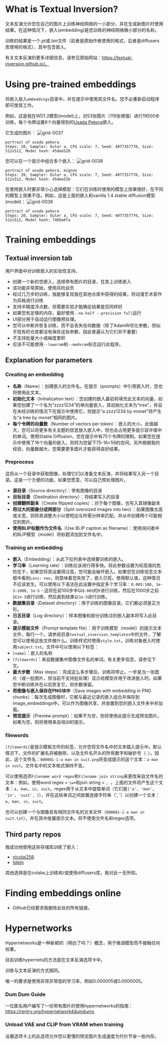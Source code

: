 # What is Textual Inversion?
文本反演允许您在自己的图片上训练神经网络的一小部分，并在生成新图片时使用结果。在这种情况下，嵌入(embedding)是您训练的神经网络微小部分的名称。

训练的结果是一个.pt或.bin文件（前者是原始作者使用的格式，后者是diffusers库使用的格式），其中包含嵌入。

有关文本反演的更多详细信息，请参见原始网站：https://textual-inversion.github.io/。

# Using pre-trained embeddings
将嵌入放入`embeddings`目录中，并在提示中使用其文件名。您不必重新启动程序即可使其工作。

例如，这是我在WD1.2模型(model)上，对53张图片（119张增强）进行19500步训练，每个令牌设置8个向量得到的[Usada Pekora](https://drive.google.com/file/d/1MDSmzSbzkIcw5_aw_i79xfO3CRWQDl-8/view?usp=sharing)嵌入。

它生成的图片：
![grid-0037](https://user-images.githubusercontent.com/20920490/193285043-5d5d57d8-7b5e-4803-a211-5ca5220c35f4.png)
```
portrait of usada pekora
Steps: 20, Sampler: Euler a, CFG scale: 7, Seed: 4077357776, Size: 512x512, Model hash: 45dee52b
```

您可以在一个提示中组合多个嵌入：
![grid-0038](https://user-images.githubusercontent.com/20920490/193285265-a5224378-4ae2-48bf-ad7d-e79a9f998f9c.png)
```
portrait of usada pekora, mignon
Steps: 20, Sampler: Euler a, CFG scale: 7, Seed: 4077357776, Size: 512x512, Model hash: 45dee52b
```

在使用嵌入时要非常小心选择模型：它们在训练时使用的模型上效果很好，在不同的模型上效果不佳。例如，这是上面的嵌入和vanilla 1.4 stable diffusion模型(model)：
![grid-0036](https://user-images.githubusercontent.com/20920490/193285611-486373f2-35d0-437c-895a-71454564a7c4.png)
```
portrait of usada pekora
Steps: 20, Sampler: Euler a, CFG scale: 7, Seed: 4077357776, Size: 512x512, Model hash: 7460a6fa
```

# Training embeddings
## Textual inversion tab
用户界面中对训练嵌入的实验性支持。
- 创建一个新的空嵌入，选择带有图片的目录，在其上训练嵌入
- 该功能非常原始，使用风险自负
- 经过几万步的训练，我能够复现我在其他仓库中获得的结果，将动漫艺术家作为风格进行训练
- 支持半精度浮点数，但需要实验才能确定结果是否同样好
- 如果您有足够的内存，最好使用`--no-half --precision full`运行
- UI部分用于自动运行图像预处理。
- 您可以中断并恢复训练，而不会丢失任何数据（除了AdamW优化参数，但似乎现有的仓库都没有保存这些参数，因此普遍认为它们并不重要）
- 不支持批量大小或梯度累积
- 应该不可能使用`--lowvram`和`--medvram`标志运行此程序。

## Explanation for parameters

### Creating an embedding
- **名称**（Name）：创建嵌入的文件名。在提示（prompts）中引用嵌入时，您也将使用此文本。
- **初始化文本**（Initialization text）：您创建的嵌入最初将填充此文本的向量。如果您创建了一个名为“zzzz1234”的单向量嵌入，其初始化文本为“tree”，并且在未经训练的情况下在提示中使用它，则提示“a zzzz1234 by monet”将产生与“a tree by monet”相同的图片。
- **每个令牌的向量数**（Number of vectors per token）：嵌入的大小。此值越大，您可以将更多有关主题的信息放入嵌入中，但也会占用更多提示容许值中的单词。使用Stable Diffusion，您在提示中有75个令牌的限制。如果您在提示中使用了16个向量的嵌入，则将为您留下75-16=59的空间。另外根据我的经验，向量数越大，您需要更多图片才能获得良好结果。

### Preprocess
这将从一个目录中获取图像，处理它们以准备文本反演，并将结果写入另一个目录。这是一个方便的功能，如果您愿意，可以自己预处理图片。
- **源目录**（Source directory）：带有图像的目录
- **目标目录**（Destination directory）：将结果写入的目录
- **创建翻转副本**（Create flipped copies）：对于每个图像，也写入其镜像副本
- **将过大的图像分成两部分**（Split oversized images into two）：如果图像太高或太宽，则将其调整大小以使短边与所需分辨率匹配，并从中创建两个可能相交的图片。
- **使用BLIP标题作为文件名**（Use BLIP caption as filename）：使用询问者中的BLIP模型（model）将标题添加到文件名中。

### Training an embedding
- **嵌入**（Embedding）：从此下拉列表中选择要训练的嵌入。
- **学习率**（Learning rate）：训练应该进行得多快。将此参数设置为较高值的危险在于，如果您将其设置得过高，您可能会破坏嵌入。如果您在训练信息文本框中看到`Loss: nan`，则意味着您失败了，嵌入已死。使用默认值，这种情况不应该发生。可以使用以下语法在此设置中指定多个学习率：`0.005:100, 1e-3:1000, 1e-5` - 这将在前100步中以`0.005`的lr进行训练，然后在1000步之前以`1e-3`进行训练，然后直到结束以`1e-5`进行训练。
- **数据集目录**（Dataset directory）：用于训练的图像目录。它们都必须是正方形。
- **日志目录**（Log directory）：样本图像和部分训练过的嵌入副本将写入此目录。
- **提示模板文件**（Prompt template file）：用于训练模型（model）的提示文本文件，每行一个。请参阅目录`textual_inversion_templates`中的文件，了解您可以使用这些文件做什么。训练样式时使用`style.txt`，训练对象嵌入时使用`subject.txt`。文件中可以使用以下标签：
 - `[name]`：嵌入的名称
 - `[filewords]`：来自数据集中图像文件名的单词。有关更多信息，请参见下文。
- **最大步数**（Max steps）：完成这么多步骤后，训练将停止。一步是当一张图片（或一批图片，但当前不支持批处理）显示给模型并用于改进嵌入时。如果您中断训练并在以后恢复它，则步数保留。
- **将图像与嵌入保存在PNG块中**（Save images with embedding in PNG chunks）：每次生成图像时，它都与最近记录的嵌入组合并保存到image_embeddings中，可以作为图像共享，并放置到您的嵌入文件夹中并加载。
- **预览提示**（Preview prompt）：如果不为空，则将使用此提示生成预览图片。如果为空，则将使用来自培训的提示。

### filewords
`[filewords]`是提示模板文件的标签，允许您将文件名中的文本插入提示中。默认情况下，文件的扩展名将被删除，以及文件名开头的所有数字和破折号（`-`）。因此，这个文件名：`000001-1-a man in suit.png`将变成提示的这个文本：`a man in suit`。文件名中的文本格式保持不变。

可以使用选项`Filename word regex`和`Filename join string`来更改来自文件名的文本：例如，使用word regex = `\w+`和join string = `, `，上面的文件将产生这个文本：`a, man, in, suit`。regex用于从文本中提取单词（它们是`['a', 'man', 'in', 'suit', ]`），并在这些单词之间放置连接字符串（', '）以创建一个文本：`a, man, in, suit`。

也可以创建一个与图像具有相同文件名的文本文件（`000001-1-a man in suit.txt`），并在其中放置提示文本。将不使用文件名和regex选项。

## Third party repos
我成功地使用这些存储库训练了嵌入：

 - [nicolai256](https://github.com/nicolai256/Stable-textual-inversion_win)
 - [lstein](https://github.com/invoke-ai/InvokeAI)

其他选择是在colabs上训练和/或使用diffusers库，我对此一无所知。

# Finding embeddings online

- Github已经要求我删除此处的所有链接。

# Hypernetworks

Hypernetworks是一种新颖的（明白了吗？）概念，用于微调模型而不接触任何权重。

目前训练hypernets的方法是在文本反演选项卡中。

训练与文本反演的方式相同。

唯一的要求是使用非常非常低的学习率，例如0.000005或0.0000005。

### Dum Dum Guide
一位匿名用户编写了一份带有图片的使用hypernetworks的指南：https://rentry.org/hypernetwork4dumdums

### Unload VAE and CLIP from VRAM when training
设置选项卡上的此选项允许您以更慢的预览图片生成速度为代价节省一些内存。